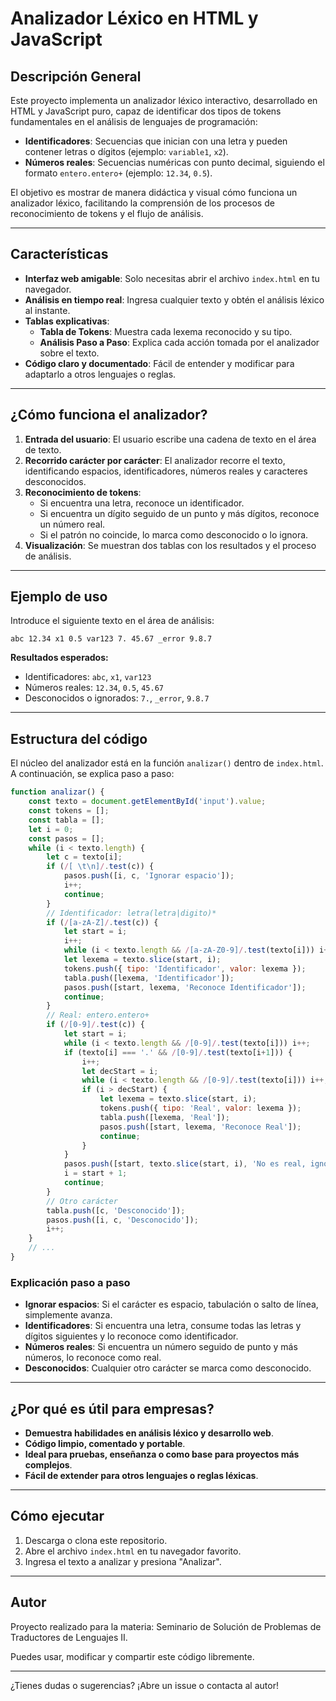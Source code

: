 # Analizador Léxico en HTML y JavaScript

## Descripción General

Este proyecto implementa un analizador léxico interactivo, desarrollado en HTML y JavaScript puro, capaz de identificar dos tipos de tokens fundamentales en el análisis de lenguajes de programación:

- **Identificadores**: Secuencias que inician con una letra y pueden contener letras o dígitos (ejemplo: `variable1`, `x2`).
- **Números reales**: Secuencias numéricas con punto decimal, siguiendo el formato `entero.entero+` (ejemplo: `12.34`, `0.5`).

El objetivo es mostrar de manera didáctica y visual cómo funciona un analizador léxico, facilitando la comprensión de los procesos de reconocimiento de tokens y el flujo de análisis.

---

## Características

- **Interfaz web amigable**: Solo necesitas abrir el archivo `index.html` en tu navegador.
- **Análisis en tiempo real**: Ingresa cualquier texto y obtén el análisis léxico al instante.
- **Tablas explicativas**:
  - **Tabla de Tokens**: Muestra cada lexema reconocido y su tipo.
  - **Análisis Paso a Paso**: Explica cada acción tomada por el analizador sobre el texto.
- **Código claro y documentado**: Fácil de entender y modificar para adaptarlo a otros lenguajes o reglas.

---

## ¿Cómo funciona el analizador?

1. **Entrada del usuario**: El usuario escribe una cadena de texto en el área de texto.
2. **Recorrido carácter por carácter**: El analizador recorre el texto, identificando espacios, identificadores, números reales y caracteres desconocidos.
3. **Reconocimiento de tokens**:
   - Si encuentra una letra, reconoce un identificador.
   - Si encuentra un dígito seguido de un punto y más dígitos, reconoce un número real.
   - Si el patrón no coincide, lo marca como desconocido o lo ignora.
4. **Visualización**: Se muestran dos tablas con los resultados y el proceso de análisis.

---

## Ejemplo de uso

Introduce el siguiente texto en el área de análisis:

```
abc 12.34 x1 0.5 var123 7. 45.67 _error 9.8.7
```

**Resultados esperados:**
- Identificadores: `abc`, `x1`, `var123`
- Números reales: `12.34`, `0.5`, `45.67`
- Desconocidos o ignorados: `7.`, `_error`, `9.8.7`

---

## Estructura del código

El núcleo del analizador está en la función `analizar()` dentro de `index.html`. A continuación, se explica paso a paso:

```js
function analizar() {
    const texto = document.getElementById('input').value;
    const tokens = [];
    const tabla = [];
    let i = 0;
    const pasos = [];
    while (i < texto.length) {
        let c = texto[i];
        if (/[ \t\n]/.test(c)) {
            pasos.push([i, c, 'Ignorar espacio']);
            i++;
            continue;
        }
        // Identificador: letra(letra|digito)*
        if (/[a-zA-Z]/.test(c)) {
            let start = i;
            i++;
            while (i < texto.length && /[a-zA-Z0-9]/.test(texto[i])) i++;
            let lexema = texto.slice(start, i);
            tokens.push({ tipo: 'Identificador', valor: lexema });
            tabla.push([lexema, 'Identificador']);
            pasos.push([start, lexema, 'Reconoce Identificador']);
            continue;
        }
        // Real: entero.entero+
        if (/[0-9]/.test(c)) {
            let start = i;
            while (i < texto.length && /[0-9]/.test(texto[i])) i++;
            if (texto[i] === '.' && /[0-9]/.test(texto[i+1])) {
                i++;
                let decStart = i;
                while (i < texto.length && /[0-9]/.test(texto[i])) i++;
                if (i > decStart) {
                    let lexema = texto.slice(start, i);
                    tokens.push({ tipo: 'Real', valor: lexema });
                    tabla.push([lexema, 'Real']);
                    pasos.push([start, lexema, 'Reconoce Real']);
                    continue;
                }
            }
            pasos.push([start, texto.slice(start, i), 'No es real, ignorar']);
            i = start + 1;
            continue;
        }
        // Otro carácter
        tabla.push([c, 'Desconocido']);
        pasos.push([i, c, 'Desconocido']);
        i++;
    }
    // ...
}
```

### Explicación paso a paso
- **Ignorar espacios**: Si el carácter es espacio, tabulación o salto de línea, simplemente avanza.
- **Identificadores**: Si encuentra una letra, consume todas las letras y dígitos siguientes y lo reconoce como identificador.
- **Números reales**: Si encuentra un número seguido de punto y más números, lo reconoce como real.
- **Desconocidos**: Cualquier otro carácter se marca como desconocido.

---

## ¿Por qué es útil para empresas?

- **Demuestra habilidades en análisis léxico y desarrollo web**.
- **Código limpio, comentado y portable**.
- **Ideal para pruebas, enseñanza o como base para proyectos más complejos**.
- **Fácil de extender para otros lenguajes o reglas léxicas**.

---

## Cómo ejecutar

1. Descarga o clona este repositorio.
2. Abre el archivo `index.html` en tu navegador favorito.
3. Ingresa el texto a analizar y presiona "Analizar".

---

## Autor

Proyecto realizado para la materia: Seminario de Solución de Problemas de Traductores de Lenguajes II.

Puedes usar, modificar y compartir este código libremente.

---

¿Tienes dudas o sugerencias? ¡Abre un issue o contacta al autor!
